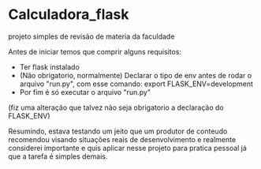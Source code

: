 # Calculadora_flask 
projeto simples de revisão de materia da faculdade

Antes de iniciar temos que comprir alguns requisitos:
 - Ter flask instalado 
 - (Não obrigatorio, normalmente) Declarar o tipo de env antes de rodar o arquivo "run.py", com esse comando:
    export FLASK_ENV=development
 - Por fim é só executar o arquivo "run.py"


(fiz uma alteração que talvez não seja obrigatorio a declaração do FLASK_ENV)

Resumindo, estava testando um jeito que um produtor de conteudo recomendou visando situações reais de desenvolvimento e realmente considerei importante e quis aplicar nesse projeto para pratica pessoal já que a tarefa é simples demais.
